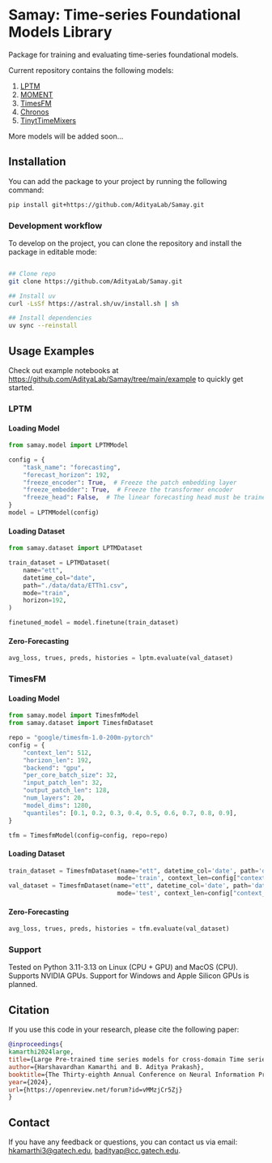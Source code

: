 # Samay: Time-series Foundational Models Library

Package for training and evaluating time-series foundational models.

Current repository contains the following models:

1. [LPTM](https://arxiv.org/abs/2311.11413)
2. [MOMENT](https://arxiv.org/abs/2402.03885)
3. [TimesFM](https://arxiv.org/html/2310.10688v2)
4. [Chronos](https://arxiv.org/abs/2403.07815)
5. [TinytTimeMixers](https://arxiv.org/abs/2401.03955)

More models will be added soon...

## Installation

You can add the package to your project by running the following command:

```bash
pip install git+https://github.com/AdityaLab/Samay.git
```

### Development workflow

To develop on the project, you can clone the repository and install the package in editable mode:

```bash

## Clone repo
git clone https://github.com/AdityaLab/Samay.git

## Install uv
curl -LsSf https://astral.sh/uv/install.sh | sh

## Install dependencies
uv sync --reinstall
```

## Usage Examples

Check out example notebooks at https://github.com/AdityaLab/Samay/tree/main/example to quickly get started. 

### LPTM

#### Loading Model

```python
from samay.model import LPTMModel

config = {
    "task_name": "forecasting",
    "forecast_horizon": 192,
    "freeze_encoder": True,  # Freeze the patch embedding layer
    "freeze_embedder": True,  # Freeze the transformer encoder
    "freeze_head": False,  # The linear forecasting head must be trained
}
model = LPTMModel(config)
```

#### Loading Dataset

```python
from samay.dataset import LPTMDataset

train_dataset = LPTMDataset(
    name="ett",
    datetime_col="date",
    path="./data/data/ETTh1.csv",
    mode="train",
    horizon=192,
)

finetuned_model = model.finetune(train_dataset)
```

#### Zero-Forecasting

```python
avg_loss, trues, preds, histories = lptm.evaluate(val_dataset)
```

### TimesFM

#### Loading Model

```python
from samay.model import TimesfmModel
from samay.dataset import TimesfmDataset

repo = "google/timesfm-1.0-200m-pytorch"
config = {
    "context_len": 512,
    "horizon_len": 192,
    "backend": "gpu",
    "per_core_batch_size": 32,
    "input_patch_len": 32,
    "output_patch_len": 128,
    "num_layers": 20,
    "model_dims": 1280,
    "quantiles": [0.1, 0.2, 0.3, 0.4, 0.5, 0.6, 0.7, 0.8, 0.9],
}

tfm = TimesfmModel(config=config, repo=repo)
```

#### Loading Dataset

```python
train_dataset = TimesfmDataset(name="ett", datetime_col='date', path='data/ETTh1.csv', 
                              mode='train', context_len=config["context_len"], horizon_len=128)
val_dataset = TimesfmDataset(name="ett", datetime_col='date', path='data/ETTh1.csv',
                              mode='test', context_len=config["context_len"], horizon_len=config["horizon_len"])
```

#### Zero-Forecasting

```python
avg_loss, trues, preds, histories = tfm.evaluate(val_dataset)
```

### Support

Tested on Python 3.11-3.13 on Linux (CPU + GPU) and MacOS (CPU). Supports NVIDIA GPUs.
Support for Windows and Apple Silicon GPUs is planned.

## Citation

If you use this code in your research, please cite the following paper:

```bibtex
@inproceedings{
kamarthi2024large,
title={Large Pre-trained time series models for cross-domain Time series analysis tasks},
author={Harshavardhan Kamarthi and B. Aditya Prakash},
booktitle={The Thirty-eighth Annual Conference on Neural Information Processing Systems},
year={2024},
url={https://openreview.net/forum?id=vMMzjCr5Zj}
}
```

## Contact

If you have any feedback or questions, you can contact us via email: <hkamarthi3@gatech.edu>, <badityap@cc.gatech.edu>.
